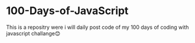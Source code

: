 # 100-Days-of-JavaScript
This is a repositry were i will daily post code of my 100 days of coding with javascript challange😊
